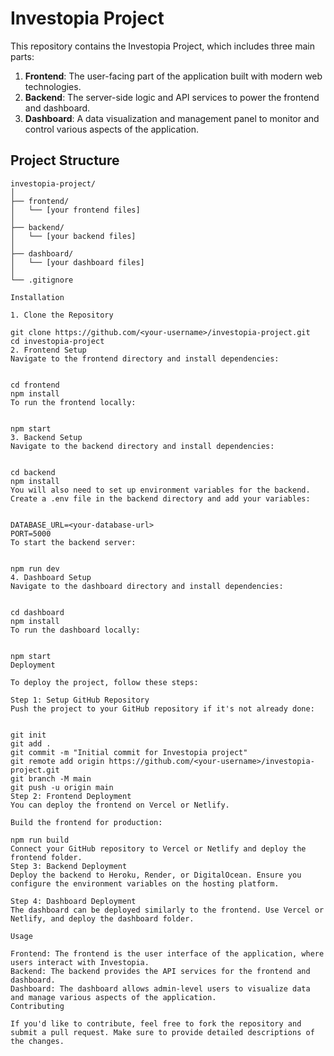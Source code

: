 # Investopia Project

This repository contains the Investopia Project, which includes three main parts:

1. **Frontend**: The user-facing part of the application built with modern web technologies.
2. **Backend**: The server-side logic and API services to power the frontend and dashboard.
3. **Dashboard**: A data visualization and management panel to monitor and control various aspects of the application.

## Project Structure

```plaintext
investopia-project/
│
├── frontend/
│   └── [your frontend files]
│
├── backend/
│   └── [your backend files]
│
├── dashboard/
│   └── [your dashboard files]
│
└── .gitignore

Installation

1. Clone the Repository

git clone https://github.com/<your-username>/investopia-project.git
cd investopia-project
2. Frontend Setup
Navigate to the frontend directory and install dependencies:


cd frontend
npm install
To run the frontend locally:


npm start
3. Backend Setup
Navigate to the backend directory and install dependencies:


cd backend
npm install
You will also need to set up environment variables for the backend. Create a .env file in the backend directory and add your variables:


DATABASE_URL=<your-database-url>
PORT=5000
To start the backend server:


npm run dev
4. Dashboard Setup
Navigate to the dashboard directory and install dependencies:


cd dashboard
npm install
To run the dashboard locally:


npm start
Deployment

To deploy the project, follow these steps:

Step 1: Setup GitHub Repository
Push the project to your GitHub repository if it's not already done:


git init
git add .
git commit -m "Initial commit for Investopia project"
git remote add origin https://github.com/<your-username>/investopia-project.git
git branch -M main
git push -u origin main
Step 2: Frontend Deployment
You can deploy the frontend on Vercel or Netlify.

Build the frontend for production:

npm run build
Connect your GitHub repository to Vercel or Netlify and deploy the frontend folder.
Step 3: Backend Deployment
Deploy the backend to Heroku, Render, or DigitalOcean. Ensure you configure the environment variables on the hosting platform.

Step 4: Dashboard Deployment
The dashboard can be deployed similarly to the frontend. Use Vercel or Netlify, and deploy the dashboard folder.

Usage

Frontend: The frontend is the user interface of the application, where users interact with Investopia.
Backend: The backend provides the API services for the frontend and dashboard.
Dashboard: The dashboard allows admin-level users to visualize data and manage various aspects of the application.
Contributing

If you'd like to contribute, feel free to fork the repository and submit a pull request. Make sure to provide detailed descriptions of the changes.

